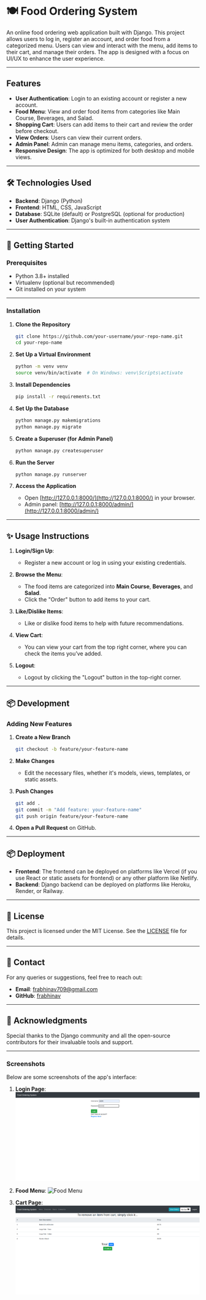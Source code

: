 # 🍽️ Food Ordering System

An online food ordering web application built with Django. This project allows users to log in, register an account, and order food from a categorized menu. Users can view and interact with the menu, add items to their cart, and manage their orders. The app is designed with a focus on UI/UX to enhance the user experience.

---

## Features

- **User Authentication**: Login to an existing account or register a new account.
- **Food Menu**: View and order food items from categories like Main Course, Beverages, and Salad.
- **Shopping Cart**: Users can add items to their cart and review the order before checkout.
- **View Orders**: Users can view their current orders.
- **Admin Panel**: Admin can manage menu items, categories, and orders.
- **Responsive Design**: The app is optimized for both desktop and mobile views.

---

## 🛠️ Technologies Used

- **Backend**: Django (Python)
- **Frontend**: HTML, CSS, JavaScript
- **Database**: SQLite (default) or PostgreSQL (optional for production)
- **User Authentication**: Django's built-in authentication system

---

## 🚀 Getting Started

### Prerequisites

- Python 3.8+ installed
- Virtualenv (optional but recommended)
- Git installed on your system

---

### Installation

1. **Clone the Repository**
   ```bash
   git clone https://github.com/your-username/your-repo-name.git
   cd your-repo-name
   ```

2. **Set Up a Virtual Environment**
   ```bash
   python -m venv venv
   source venv/bin/activate  # On Windows: venv\Scripts\activate
   ```

3. **Install Dependencies**
   ```bash
   pip install -r requirements.txt
   ```

4. **Set Up the Database**
   ```bash
   python manage.py makemigrations
   python manage.py migrate
   ```

5. **Create a Superuser (for Admin Panel)**
   ```bash
   python manage.py createsuperuser
   ```

6. **Run the Server**
   ```bash
   python manage.py runserver
   ```

7. **Access the Application**
   - Open [http://127.0.0.1:8000/](http://127.0.0.1:8000/) in your browser.
   - Admin panel: [http://127.0.0.1:8000/admin/](http://127.0.0.1:8000/admin/)

---

## ✨ Usage Instructions

1. **Login/Sign Up**: 
   - Register a new account or log in using your existing credentials.
   
2. **Browse the Menu**:
   - The food items are categorized into **Main Course**, **Beverages**, and **Salad**.
   - Click the "Order" button to add items to your cart.
   
3. **Like/Dislike Items**:
   - Like or dislike food items to help with future recommendations.
   
4. **View Cart**:
   - You can view your cart from the top right corner, where you can check the items you’ve added.

5. **Logout**: 
   - Logout by clicking the "Logout" button in the top-right corner.

---

## 📦 Development

### Adding New Features

1. **Create a New Branch**
   ```bash
   git checkout -b feature/your-feature-name
   ```

2. **Make Changes**
   - Edit the necessary files, whether it's models, views, templates, or static assets.

3. **Push Changes**
   ```bash
   git add .
   git commit -m "Add feature: your-feature-name"
   git push origin feature/your-feature-name
   ```

4. **Open a Pull Request** on GitHub.

---

## 📦 Deployment

- **Frontend**: The frontend can be deployed on platforms like Vercel (if you use React or static assets for frontend) or any other platform like Netlify.
- **Backend**: Django backend can be deployed on platforms like Heroku, Render, or Railway.

---

## 📝 License

This project is licensed under the MIT License. See the [LICENSE](LICENSE) file for details.

---

## 📧 Contact

For any queries or suggestions, feel free to reach out:
- **Email**: frabhinav709@gmail.com
- **GitHub**: [frabhinav](https://github.com/your-frabhinav)

---

## 🌟 Acknowledgments

Special thanks to the Django community and all the open-source contributors for their invaluable tools and support.

---

### Screenshots

Below are some screenshots of the app's interface:

1. **Login Page**:
   ![Login Page](./screenshots/login_page.png)

2. **Food Menu**:
   ![Food Menu](./screenshots/menu.png)

3. **Cart Page**:
   ![Cart Page](./screenshots/cart.png)

